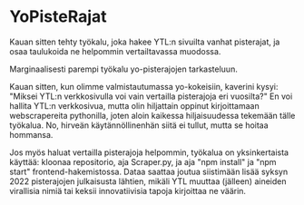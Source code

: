 # YoPisteRajat
Kauan sitten tehty työkalu, joka hakee YTL:n sivuilta vanhat pisterajat, ja osaa taulukoida ne helpommin vertailtavassa muodossa.

Marginaalisesti parempi työkalu yo-pisterajojen tarkasteluun.

Kauan sitten, kun olimme valmistautumassa yo-kokeisiin, kaverini kysyi: "Miksei YTL:n verkkosivulla voi vain vertailla pisterajoja eri vuosilta?" En voi hallita YTL:n verkkosivua, mutta olin hiljattain oppinut kirjoittamaan webscrapereita pythonilla, joten aloin kaikessa hiljaisuudessa tekemään tälle työkalua. No, hirveän käytännöllinenhän siitä ei tullut, mutta se hoitaa hommansa.

Jos myös haluat vertailla pisterajoja helpommin, työkalua on yksinkertaista käyttää: kloonaa repositorio, aja Scraper.py, ja aja "npm install" ja "npm start" frontend-hakemistossa. Dataa saattaa joutua siistimään lisää syksyn 2022 pisterajojen julkaisusta lähtien, mikäli YTL muuttaa (jälleen) aineiden virallisia nimiä tai keksii innovatiivisia tapoja kirjoittaa ne väärin.

